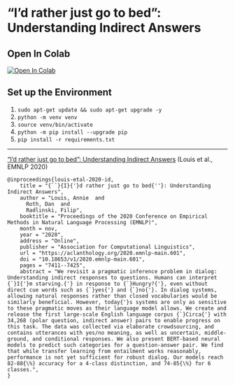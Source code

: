 # “I’d rather just go to bed”: Understanding Indirect Answers

## Open In Colab

[![Open In Colab](https://colab.research.google.com/assets/colab-badge.svg)](https://colab.research.google.com/drive/1shG5ti8V6KESLgPVr6HrW_JAXpaYnr24)

## Set up the Environment

1. `sudo apt-get update && sudo apt-get upgrade -y`
2. `python -m venv venv`  
3. `source venv/bin/activate` 
4. `python -m pip install --upgrade pip` 
5. `pip install -r requirements.txt`

---

[“I’d rather just go to bed”: Understanding Indirect Answers](https://aclanthology.org/2020.emnlp-main.601) (Louis et al., EMNLP 2020)

    @inproceedings{louis-etal-2020-id,
        title = "{``}{I}{'}d rather just go to bed{''}: Understanding Indirect Answers",
        author = "Louis, Annie  and
          Roth, Dan  and
          Radlinski, Filip",
        booktitle = "Proceedings of the 2020 Conference on Empirical Methods in Natural Language Processing (EMNLP)",
        month = nov,
        year = "2020",
        address = "Online",
        publisher = "Association for Computational Linguistics",
        url = "https://aclanthology.org/2020.emnlp-main.601",
        doi = "10.18653/v1/2020.emnlp-main.601",
        pages = "7411--7425",
        abstract = "We revisit a pragmatic inference problem in dialog: Understanding indirect responses to questions. Humans can interpret {`}I{'}m starving.{'} in response to {`}Hungry?{'}, even without direct cue words such as {`}yes{'} and {`}no{'}. In dialog systems, allowing natural responses rather than closed vocabularies would be similarly beneficial. However, today{'}s systems are only as sensitive to these pragmatic moves as their language model allows. We create and release the first large-scale English language corpus {`}Circa{'} with 34,268 (polar question, indirect answer) pairs to enable progress on this task. The data was collected via elaborate crowdsourcing, and contains utterances with yes/no meaning, as well as uncertain, middle-ground, and conditional responses. We also present BERT-based neural models to predict such categories for a question-answer pair. We find that while transfer learning from entailment works reasonably, performance is not yet sufficient for robust dialog. Our models reach 82-88{\%} accuracy for a 4-class distinction, and 74-85{\%} for 6 classes.",
    }
